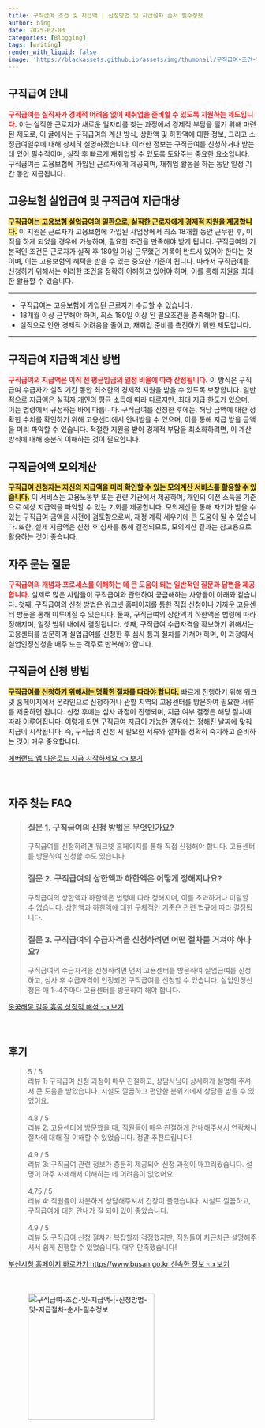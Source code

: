 ```yaml
---
title: 구직급여 조건 및 지급액 | 신청방법 및 지급절차 순서 필수정보
author: bing
date: 2025-02-03
categories: [Blogging]
tags: [writing]
render_with_liquid: false
image: 'https://blackassets.github.io/assets/img/thumbnail/구직급여-조건-및-지급액-|-신청방법-및-지급절차-순서-필수정보.webp'
---
```



<h2 id='구직급여_안내'>구직급여 안내</h2>

<p><b><span style="color: #ee2323;">구직급여는 실직자가 경제적 어려움 없이 재취업을 준비할 수 있도록 지원하는 제도입니다.</span></b> 이는 실직한 근로자가 새로운 일자리를 찾는 과정에서 경제적 부담을 덜기 위해 마련된 제도로, 이 글에서는 구직급여의 계산 방식, 상한액 및 하한액에 대한 정보, 그리고 소정급여일수에 대해 상세히 설명하겠습니다. 이러한 정보는 구직급여를 신청하거나 받는 데 있어 필수적이며, 실직 후 빠르게 재취업할 수 있도록 도와주는 중요한 요소입니다. 구직급여는 고용보험에 가입된 근로자에게 제공되며, 재취업 활동을 하는 동안 일정 기간 동안 지급됩니다.</p>

<h2 id='고용보험및구직급여_지급대상'>고용보험 실업급여 및 구직급여 지급대상</h2>

<p><b><span style="background-color: #ffe066;">구직급여는 고용보험 실업급여의 일환으로, 실직한 근로자에게 경제적 지원을 제공합니다.</span></b> 이 지원은 근로자가 고용보험에 가입된 사업장에서 최소 18개월 동안 근무한 후, 이직을 하게 되었을 경우에 가능하며, 필요한 조건을 만족해야 받게 됩니다. 구직급여의 기본적인 조건은 근로자가 실직 후 180일 이상 근무했던 기록이 반드시 있어야 한다는 것이며, 이는 고용보험의 혜택을 받을 수 있는 중요한 기준이 됩니다. 따라서 구직급여를 신청하기 위해서는 이러한 조건을 정확히 이해하고 있어야 하며, 이를 통해 지원을 최대한 활용할 수 있습니다.</p>

<hr />

<ul>
    <li>구직급여는 고용보험에 가입된 근로자가 수급할 수 있습니다.</li>
    <li>18개월 이상 근무해야 하며, 최소 180일 이상 된 필요조건을 충족해야 합니다.</li>
    <li>실직으로 인한 경제적 어려움을 줄이고, 재취업 준비를 촉진하기 위한 제도입니다.</li>
</ul>

<hr />

<h2 id='구직급여_지급액계산방법'>구직급여 지급액 계산 방법</h2>

<p><b><span style="color: #ee2323;">구직급여의 지급액은 이직 전 평균임금의 일정 비율에 따라 산정됩니다.</span></b> 이 방식은 구직급여 수급자가 실직 기간 동안 최소한의 경제적 지원을 받을 수 있도록 보장합니다. 일반적으로 지급액은 실직자 개인의 평균 소득에 따라 다르지만, 최대 지급 한도가 있으며, 이는 법령에서 규정하는 바에 따릅니다. 구직급여를 신청한 후에는, 해당 금액에 대한 정확한 수치를 확인하기 위해 고용센터에서 안내받을 수 있으며, 이를 통해 지급 받을 금액을 미리 파악할 수 있습니다. 적절한 지원을 받아 경제적 부담을 최소화하려면, 이 계산 방식에 대해 충분히 이해하는 것이 필요합니다.</p>

<h2 id='구직급여_모의계산'>구직급여액 모의계산</h2>

<p><b><span style="background-color: #ffe066;">구직급여 신청자는 자신의 지급액을 미리 확인할 수 있는 모의계산 서비스를 활용할 수 있습니다.</span></b> 이 서비스는 고용노동부 또는 관련 기관에서 제공하며, 개인의 이전 소득을 기준으로 예상 지급액을 파악할 수 있는 기회를 제공합니다. 모의계산을 통해 자기가 받을 수 있는 구직급여 금액을 사전에 검토함으로써, 재정 계획 세우기에 큰 도움이 될 수 있습니다. 또한, 실제 지급액은 신청 후 심사를 통해 결정되므로, 모의계산 결과는 참고용으로 활용하는 것이 좋습니다.</p>

<h2 id='자주묻는질문'>자주 묻는 질문</h2>

<p><b><span style="color: #ee2323;">구직급여의 개념과 프로세스를 이해하는 데 큰 도움이 되는 일반적인 질문과 답변을 제공합니다.</span></b> 실제로 많은 사람들이 구직급여와 관련하여 궁금해하는 사항들이 아래와 같습니다. 첫째, 구직급여의 신청 방법은 워크넷 홈페이지를 통한 직접 신청이나 가까운 고용센터 방문을 통해 이루어질 수 있습니다. 둘째, 구직급여의 상한액과 하한액은 법령에 따라 정해지며, 일정 범위 내에서 결정됩니다. 셋째, 구직급여 수급자격을 확보하기 위해서는 고용센터를 방문하여 실업급여를 신청한 후 심사 통과 절차를 거쳐야 하며, 이 과정에서 실업인정신청을 매주 또는 격주로 반복해야 합니다.</p>

<h2 id='구직급여_신청방법'>구직급여 신청 방법</h2>

<p><b><span style="background-color: #ffe066;">구직급여를 신청하기 위해서는 명확한 절차를 따라야 합니다.</span></b> 빠르게 진행하기 위해 워크넷 홈페이지에서 온라인으로 신청하거나 관할 지역의 고용센터를 방문하여 필요한 서류를 제출하면 됩니다. 신청 후에는 심사 과정이 진행되며, 지급 여부 결정은 해당 절차에 따라 이루어집니다. 이렇게 되면 구직급여 지급이 가능한 경우에는 정해진 날짜에 맞춰 지급이 시작됩니다. 즉, 구직급여 신청 시 필요한 서류와 절차를 정확히 숙지하고 준비하는 것이 매우 중요합니다.</p>


<p><a class="click-button" title="에버랜드 앱 다운로드 지금 시작하세요" href="https://blackassets.github.io/posts/%EC%97%90%EB%B2%84%EB%9E%9C%EB%93%9C-%EC%95%B1-%EB%8B%A4%EC%9A%B4%EB%A1%9C%EB%93%9C-%EC%A7%80%EA%B8%88-%EC%8B%9C%EC%9E%91%ED%95%98%EC%84%B8%EC%9A%94/" rel="dofollow">에버랜드 앱 다운로드 지금 시작하세요 👈 보기</a></p><br>
<h2 id='자주_찾는_FAQ'>자주 찾는 FAQ</h2>
<div itemscope="" itemtype="https://schema.org/FAQPage"> 
<blockquote> 
<div itemscope="" itemprop="mainEntity" itemtype="https://schema.org/Question"> 
<h3 itemprop="name">질문 1. 구직급여의 신청 방법은 무엇인가요?</h3> 
<div itemscope="" itemprop="acceptedAnswer" itemtype="https://schema.org/Answer"> 
<span itemprop="text"> 
<p>구직급여를 신청하려면 워크넷 홈페이지를 통해 직접 신청해야 합니다. 고용센터를 방문하여 신청할 수도 있습니다.</p> 
</span> 
</div> 
</div> 
<div itemscope="" itemprop="mainEntity" itemtype="https://schema.org/Question"> 
<h3 itemprop="name">질문 2. 구직급여의 상한액과 하한액은 어떻게 정해지나요?</h3> 
<div itemscope="" itemprop="acceptedAnswer" itemtype="https://schema.org/Answer"> 
<span itemprop="text"> 
<p>구직급여의 상한액과 하한액은 법령에 따라 정해지며, 이를 초과하거나 미달할 수 없습니다. 상한액과 하한액에 대한 구체적인 기준은 관련 법규에 따라 결정됩니다.</p> 
</span> 
</div> 
</div> 
<div itemscope="" itemprop="mainEntity" itemtype="https://schema.org/Question"> 
<h3 itemprop="name">질문 3. 구직급여의 수급자격을 신청하려면 어떤 절차를 거쳐야 하나요?</h3> 
<div itemscope="" itemprop="acceptedAnswer" itemtype="https://schema.org/Answer"> 
<span itemprop="text"> 
<p>구직급여의 수급자격을 신청하려면 먼저 고용센터를 방문하여 실업급여를 신청하고, 심사 후 수급자격이 인정되면 구직급여를 신청할 수 있습니다. 실업인정신청은 매 1~4주마다 고용센터를 방문하여 해야 합니다.</p> 
</span> 
</div> 
</div> 
</blockquote> 
</div>
<p><a class="click-button" title="옷꿈해몽 길몽 흉몽 상징적 해석" href="https://blackassets.github.io/posts/%EC%98%B7%EA%BF%88%ED%95%B4%EB%AA%BD-%EA%B8%B8%EB%AA%BD-%ED%9D%89%EB%AA%BD-%EC%83%81%EC%A7%95%EC%A0%81-%ED%95%B4%EC%84%9D/" rel="dofollow">옷꿈해몽 길몽 흉몽 상징적 해석 👈 보기</a></p><br>
<h2 id='후기'>후기</h2>
<div itemscope itemtype="https://schema.org/Product">
  <blockquote>
  <div itemprop="review" itemscope itemtype="https://schema.org/Review">
      <div itemprop="reviewRating" itemscope itemtype="https://schema.org/Rating"> <span itemprop="ratingValue">5</span> / <span itemprop="bestRating">5</span> </div>
      <span itemprop="reviewBody">리뷰 1: 구직급여 신청 과정이 매우 친절하고, 상담사님이 상세하게 설명해 주셔서 큰 도움을 받았습니다. 시설도 깔끔하고 편안한 분위기에서 상담을 받을 수 있었어요.</span>
  </div>
  <br>
  <div itemprop="review" itemscope itemtype="https://schema.org/Review">
      <div itemprop="reviewRating" itemscope itemtype="https://schema.org/Rating"> <span itemprop="ratingValue">4.8</span> / <span itemprop="bestRating">5</span> </div>
      <span itemprop="reviewBody">리뷰 2: 고용센터에 방문했을 때, 직원들이 매우 친절하게 안내해주셔서 연락처나 절차에 대해 잘 이해할 수 있었습니다. 정말 추천드립니다!</span>
  </div>
  <br>
  <div itemprop="review" itemscope itemtype="https://schema.org/Review">
      <div itemprop="reviewRating" itemscope itemtype="https://schema.org/Rating"> <span itemprop="ratingValue">4.9</span> / <span itemprop="bestRating">5</span> </div>
      <span itemprop="reviewBody">리뷰 3: 구직급여 관련 정보가 충분히 제공되어 신청 과정이 매끄러웠습니다. 설명이 아주 자세해서 이해하는 데 어려움이 없었어요.</span>
  </div>
  <br>
  <div itemprop="review" itemscope itemtype="https://schema.org/Review">
      <div itemprop="reviewRating" itemscope itemtype="https://schema.org/Rating"> <span itemprop="ratingValue">4.75</span> / <span itemprop="bestRating">5</span> </div>
      <span itemprop="reviewBody">리뷰 4: 직원들이 차분하게 상담해주셔서 긴장이 풀렸습니다. 시설도 깔끔하고, 구직급여에 대한 안내가 잘 되어 있어 좋았습니다.</span>
  </div>
  <br>
  <div itemprop="review" itemscope itemtype="https://schema.org/Review">
      <div itemprop="reviewRating" itemscope itemtype="https://schema.org/Rating"> <span itemprop="ratingValue">4.9</span> / <span itemprop="bestRating">5</span> </div>
      <span itemprop="reviewBody">리뷰 5: 구직급여 신청 절차가 복잡할까 걱정했지만, 직원들이 차근차근 설명해주셔서 쉽게 진행할 수 있었습니다. 매우 만족했습니다!</span>
  </div>
  </blockquote>
</div>
<p><a class="click-button" title="부산시청 홈페이지 바로가기 https//www.busan.go.kr 신속한 정보" href="https://blackassets.github.io/posts/%EB%B6%80%EC%82%B0%EC%8B%9C%EC%B2%AD-%ED%99%88%ED%8E%98%EC%9D%B4%EC%A7%80-%EB%B0%94%EB%A1%9C%EA%B0%80%EA%B8%B0-httpswww.busan.go.kr-%EC%8B%A0%EC%86%8D%ED%95%9C-%EC%A0%95%EB%B3%B4/" rel="dofollow">부산시청 홈페이지 바로가기 https//www.busan.go.kr 신속한 정보 👈 보기</a></p><br>
<figure class="image"><img src="https://blackassets.github.io/assets/img/thumbnail/구직급여-조건-및-지급액-|-신청방법-및-지급절차-순서-필수정보.webp" alt="구직급여-조건-및-지급액-|-신청방법-및-지급절차-순서-필수정보" width="256" height="256"></figure>